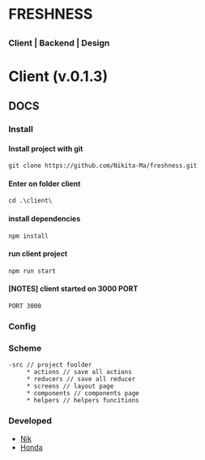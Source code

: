 # FRESHNESS

## <place on img>

### Client | Backend | Design

# Client (v.0.1.3)

## DOCS

### Install

#### Install project with git

`git clone https://github.com/Nikita-Ma/freshness.git
`

#### Enter on folder client

`cd .\client\ `

#### install dependencies

`npm install`

#### run client project

`npm run start`

#### [NOTES] client started on 3000 PORT

`PORT 3000`

### Config

### Scheme

```
-src // project foolder
     * actions // save all actions
     * reducers // save all reducer
     * screens // layout page
     * components // components page
     * helpers // helpers funcitions
```

### Developed

- [Nik](https://github.com/Nikita-Ma)
- [Honda](https://github.com/hondocha)
